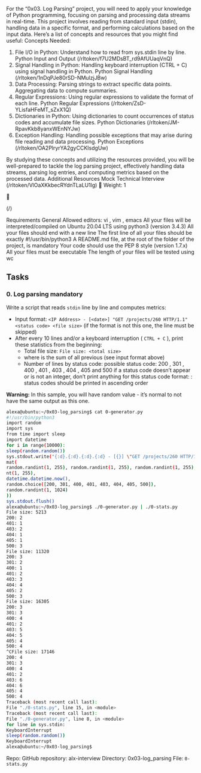 For the “0x03. Log Parsing” project, you will need to apply your knowledge of Python programming,
focusing on parsing and processing data streams in real-time. This project involves reading from standard
input (stdin), handling data in a specific format, and performing calculations based on the input data. Here’s
a list of concepts and resources that you might find useful:
Concepts Needed:
1. File I/O in Python:
Understand how to read from sys.stdin line by line.
Python Input and Output (/rltoken/f7U2MDsBT_rd9AfUUaqVnQ)
2. Signal Handling in Python:
Handling keyboard interruption (CTRL + C) using signal handling in Python.
Python Signal Handling (/rltoken/1nDqPJe80rSD-NMulzjJBw)
3. Data Processing:
Parsing strings to extract specific data points.
Aggregating data to compute summaries.
4. Regular Expressions:
Using regular expressions to validate the format of each line.
Python Regular Expressions (/rltoken/ZsD-YLisfaHFeMT_sZxX1Q)
5. Dictionaries in Python:
Using dictionaries to count occurrences of status codes and accumulate file sizes.
Python Dictionaries (/rltoken/JM-RpavKkb8yanxWEnNYJw)
6. Exception Handling:
Handling possible exceptions that may arise during file reading and data processing.
Python Exceptions (/rltoken/OA2PlryrYA2gyCCKIsdgUw)

By studying these concepts and utilizing the resources provided, you will be well-prepared to tackle the log
parsing project, effectively handling data streams, parsing log entries, and computing metrics based on the
processed data.
Additional Resources
Mock Technical Interview (/rltoken/VlOaXKkbecRYdnTLaLU1lg)
 Weight: 1



(/)

Requirements
General
Allowed editors: vi , vim , emacs
All your files will be interpreted/compiled on Ubuntu 20.04 LTS using python3 (version 3.4.3)
All your files should end with a new line
The first line of all your files should be exactly #!/usr/bin/python3
A README.md file, at the root of the folder of the project, is mandatory
Your code should use the PEP 8 style (version 1.7.x)
All your files must be executable
The length of your files will be tested using wc

## Tasks

### 0. Log parsing mandatory

Write a script that reads `stdin` line by line and computes metrics:

- Input format: `<IP Address> - [<date>] "GET /projects/260 HTTP/1.1" <status code> <file size>` (if the format is not this one, the line must be skipped)
- After every 10 lines and/or a keyboard interruption ( `CTRL + C` ), print these statistics from the beginning:
    - Total file size: `File size: <total size>`
    - where <total size> is the sum of all previous <file size> (see input format above)
    - Number of lines by status code:
possible status code: 200 , 301 , 400 , 401 , 403 , 404 , 405 and 500
if a status code doesn’t appear or is not an integer, don’t print anything for this status
code
format: <status code>: <number>
status codes should be printed in ascending order

**Warning:** In this sample, you will have random value - it’s normal to not have the same output as this one.

```bash
alexa@ubuntu:~/0x03-log_parsing$ cat 0-generator.py
#!/usr/bin/python3
import random
import sys
from time import sleep
import datetime
for i in range(10000):
sleep(random.random())
sys.stdout.write("{:d}.{:d}.{:d}.{:d} - [{}] \"GET /projects/260 HTTP/1.1\" {} {}\n".for
mat(
random.randint(1, 255), random.randint(1, 255), random.randint(1, 255), random.randi
nt(1, 255),
datetime.datetime.now(),
random.choice([200, 301, 400, 401, 403, 404, 405, 500]),
random.randint(1, 1024)
))
sys.stdout.flush()
alexa@ubuntu:~/0x03-log_parsing$ ./0-generator.py | ./0-stats.py
File size: 5213
200: 2
401: 1
403: 2
404: 1
405: 1
500: 3
File size: 11320
200: 3
301: 2
400: 1
401: 2
403: 3
404: 4
405: 2
500: 3
File size: 16305
200: 3
301: 3
400: 4
401: 2
403: 5
404: 5
405: 4
500: 4
^CFile size: 17146
200: 4
301: 3
400: 4
401: 2
403: 6
404: 6
405: 4
500: 4
Traceback (most recent call last):
File "./0-stats.py", line 15, in <module>
Traceback (most recent call last):
File "./0-generator.py", line 8, in <module>
for line in sys.stdin:
KeyboardInterrupt
sleep(random.random())
KeyboardInterrupt
alexa@ubuntu:~/0x03-log_parsing$
```

Repo:
GitHub repository: alx-interview
Directory: 0x03-log_parsing
File: `0-stats.py`